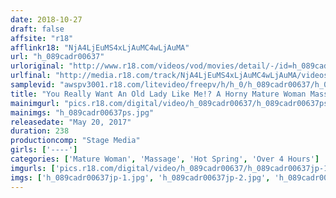 ```yaml
---
date: 2018-10-27
draft: false
affsite: "r18"
afflinkr18: "NjA4LjEuMS4xLjAuMC4wLjAuMA"
url: "h_089cadr00637"
urloriginal: "http://www.r18.com/videos/vod/movies/detail/-/id=h_089cadr00637"
urlfinal: "http://media.r18.com/track/NjA4LjEuMS4xLjAuMC4wLjAuMA/videos/vod/movies/detail/-/id=h_089cadr00637"
samplevid: "awspv3001.r18.com/litevideo/freepv/h/h_0/h_089cadr00637/h_089cadr00637_dmb_w.mp4"
title: "You Really Want An Old Lady Like Me!? A Horny Mature Woman Massage Therapist Who Is Squeezing My Big Cock 4 Hours 2"
mainimgurl: "pics.r18.com/digital/video/h_089cadr00637/h_089cadr00637ps.jpg"
mainimgs: "h_089cadr00637ps.jpg"
releasedate: "May 20, 2017"
duration: 238
productioncomp: "Stage Media"
girls: ['----']
categories: ['Mature Woman', 'Massage', 'Hot Spring', 'Over 4 Hours']
imgurls: ['pics.r18.com/digital/video/h_089cadr00637/h_089cadr00637jp-1.jpg', 'pics.r18.com/digital/video/h_089cadr00637/h_089cadr00637jp-2.jpg', 'pics.r18.com/digital/video/h_089cadr00637/h_089cadr00637jp-3.jpg', 'pics.r18.com/digital/video/h_089cadr00637/h_089cadr00637jp-4.jpg', 'pics.r18.com/digital/video/h_089cadr00637/h_089cadr00637jp-5.jpg', 'pics.r18.com/digital/video/h_089cadr00637/h_089cadr00637jp-6.jpg', 'pics.r18.com/digital/video/h_089cadr00637/h_089cadr00637jp-7.jpg', 'pics.r18.com/digital/video/h_089cadr00637/h_089cadr00637jp-8.jpg', 'pics.r18.com/digital/video/h_089cadr00637/h_089cadr00637jp-9.jpg', 'pics.r18.com/digital/video/h_089cadr00637/h_089cadr00637jp-10.jpg', 'pics.r18.com/digital/video/h_089cadr00637/h_089cadr00637jp-11.jpg', 'pics.r18.com/digital/video/h_089cadr00637/h_089cadr00637jp-12.jpg', 'pics.r18.com/digital/video/h_089cadr00637/h_089cadr00637jp-13.jpg', 'pics.r18.com/digital/video/h_089cadr00637/h_089cadr00637jp-14.jpg', 'pics.r18.com/digital/video/h_089cadr00637/h_089cadr00637jp-15.jpg', 'pics.r18.com/digital/video/h_089cadr00637/h_089cadr00637jp-16.jpg', 'pics.r18.com/digital/video/h_089cadr00637/h_089cadr00637jp-17.jpg', 'pics.r18.com/digital/video/h_089cadr00637/h_089cadr00637jp-18.jpg', 'pics.r18.com/digital/video/h_089cadr00637/h_089cadr00637jp-19.jpg', 'pics.r18.com/digital/video/h_089cadr00637/h_089cadr00637jp-20.jpg']
imgs: ['h_089cadr00637jp-1.jpg', 'h_089cadr00637jp-2.jpg', 'h_089cadr00637jp-3.jpg', 'h_089cadr00637jp-4.jpg', 'h_089cadr00637jp-5.jpg', 'h_089cadr00637jp-6.jpg', 'h_089cadr00637jp-7.jpg', 'h_089cadr00637jp-8.jpg', 'h_089cadr00637jp-9.jpg', 'h_089cadr00637jp-10.jpg', 'h_089cadr00637jp-11.jpg', 'h_089cadr00637jp-12.jpg', 'h_089cadr00637jp-13.jpg', 'h_089cadr00637jp-14.jpg', 'h_089cadr00637jp-15.jpg', 'h_089cadr00637jp-16.jpg', 'h_089cadr00637jp-17.jpg', 'h_089cadr00637jp-18.jpg', 'h_089cadr00637jp-19.jpg', 'h_089cadr00637jp-20.jpg']
---
```

